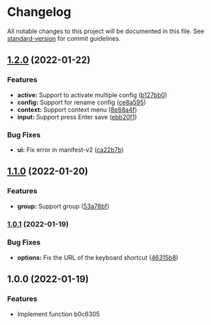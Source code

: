 # Changelog

All notable changes to this project will be documented in this file. See [standard-version](https://github.com/conventional-changelog/standard-version) for commit guidelines.

## [1.2.0](https://github.com/LightAPIs/splicing-url/compare/v1.1.0...v1.2.0) (2022-01-22)


### Features

* **active:** Support to activate multiple config ([b127bb0](https://github.com/LightAPIs/splicing-url/commit/b127bb0277d3c00fa8eaae62a8f8bb4736cbcff8))
* **config:** Support for rename config ([ce8a595](https://github.com/LightAPIs/splicing-url/commit/ce8a595445c0409aa2aae19585250d6d94445c49))
* **context:** Support context menu ([8e68a4f](https://github.com/LightAPIs/splicing-url/commit/8e68a4f3c714fd5c56de5417b8d98f99da3207bc))
* **input:** Support press Enter save ([ebb20f1](https://github.com/LightAPIs/splicing-url/commit/ebb20f1b924106421176779b35149fea71fb52c8))


### Bug Fixes

* **ui:** Fix error in manifest-v2 ([ca22b7b](https://github.com/LightAPIs/splicing-url/commit/ca22b7bb74d2d9540f059411df35f4d1ae43d7ea))

## [1.1.0](https://github.com/LightAPIs/splicing-url/compare/v1.0.1...v1.1.0) (2022-01-20)


### Features

* **group:** Support group ([53a78bf](https://github.com/LightAPIs/splicing-url/commit/53a78bf160837f529ce984d9979242c3762934ff))

### [1.0.1](https://github.com/LightAPIs/splicing-url/compare/v1.0.0...v1.0.1) (2022-01-19)


### Bug Fixes

* **options:** Fix the URL of the keyboard shortcut ([46315b8](https://github.com/LightAPIs/splicing-url/commit/46315b809ad2264b89e28d7807e7f5fe74954c48))

## 1.0.0 (2022-01-19)


### Features

* Implement function b0c6305
